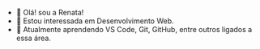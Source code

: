 - 👋 Olá! sou a Renata!
- 👀 Estou interessada em Desenvolvimento Web.
- 🌱 Atualmente aprendendo VS Code, Git, GitHub, entre outros ligados a essa área.


